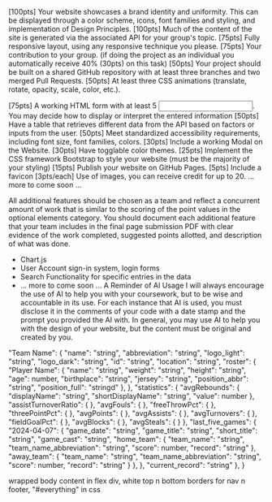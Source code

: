 <!-- Required Tasks (45%, 450pts total) -->
[100pts] Your website showcases a brand identity and uniformity. This can
be displayed through a color scheme, icons, font families and styling, and
implementation of Design Principles.
[100pts] Much of the content of the site is generated via the associated API
for your group's topic.
[75pts] Fully responsive layout, using any responsive technique you please.
[75pts] Your contribution to your group. (if doing the project as an individual
you automatically receive 40% (30pts) on this task)
[50pts] Your project should be built on a shared GitHub repository with at
least three branches and two merged Pull Requests.
[50pts] At least three CSS animations (translate, rotate, opacity, scale, color,
etc.).
<!-- Optional Elements (30%, 300pts total) -->
[75pts] A working HTML form with at least 5 <input>. You may decide how to
display or interpret the entered information
[50pts] Have a table that retrieves different data from the API based on
factors or inputs from the user.
[50pts] Meet standardized accessibility requirements, including font size,
font families, colors.
[30pts] Include a working Modal on the Website.
[30pts] Have togglable color themes.
[25pts] Implement the CSS framework Bootstrap to style your website (must
be the majority of your styling)
[15pts] Publish your website on GitHub Pages.
[5pts] Include a favicon
[3pts/each] Use of images, you can receive credit for up to 20.
… more to come soon …
<!-- Additional Features (25%, 250pts total) -->
All additional features should be chosen as a team and reflect a concurrent
amount of work that is similar to the scoring of the point values in the
optional elements category. You should document each additional feature
that your team includes in the final page submission PDF with clear
evidence of the work completed, suggested points allotted, and description
of what was done.
<!-- Some features that I’ve thought of, that full and coherent integration would
be equal to full 250 points would be: -->
- Chart.js
- User Account sign-in system, login forms
- Search Functionality for specific entries in the data
- … more to come soon …
A Reminder of AI Usage
I will always encourage the use of AI to help you with your coursework, but
to be wise and accountable in its use. For each instance that AI is used, you
must disclose it in the comments of your code with a date stamp and the
prompt you provided the AI with. In general, you may use AI to help you with
the design of your website, but the content must be original and created by
you.


"Team Name": {
    "name": "string",
    "abbreviation": "string",
    "logo_light": "string",
    "logo_dark": "string",
    "id": "string",
    "location": "string",
    "roster": {
        "Player Name": {
            "name": "string",
            "weight": "string",
            "height": "string",
            "age": number,
            "birthplace": "string",
            "jersey": "string",
            "position_abbr": "string",
            "position_full": "stringd"
        }, 
    },
    "statistics": {
        "avgRebounds": {
            "displayName": "string",
            "shortDisplayName": "string",
            "value": number
        },
        "assistTurnoverRatio": {
        },
        "avgFouls": {
        },
        "freeThrowPct": {
        },
        "threePointPct": {
        },
        "avgPoints": {
        },
        "avgAssists": {
        },
        "avgTurnovers": {
        },
        "fieldGoalPct": {
        },
        "avgBlocks": {
        },
        "avgSteals": {
        }
    },
    "last_five_games": {
        "2024-04-07": {
            "game_date": "string",
            "game_title": "string",
            "short_title": "string",
            "game_cast": "string",
            "home_team": {
                "team_name": "string",
                "team_name_abbreviation": "string",
                "score": number,
                "record": "string"
            },
            "away_team": {
                "team_name": "string",
                "team_name_abbreviation": "string",
                "score": number,
                "record": "string"
            }
        },
    },
    "current_record": "string"
    },
}



wrapped body content in flex div, white top n bottom borders for nav n footer, "#everything" in css